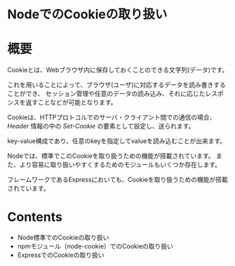 NodeでのCookieの取り扱い
==============================
# 概要
Cookieとは、Webブラウザ内に保存しておくことのできる文字列(データ)です。

これを用いることによって、ブラウザ(ユーザ)に対応するデータを読み書きすることができ、
セッション管理や任意のデータの読み込み、それに応じたレスポンスを返すことなどが可能となります。

Cookieは、HTTPプロトコルでのサーバ・クライアント間での通信の場合、_Header_ 情報の中の
_Set-Cookie_ の要素として設定し、送られます。

key-value構成であり、任意のkeyを指定してvalueを読み込むことが出来ます。


Nodeでは、標準でこのCookieを取り扱うための機能が搭載されています。
また、より容易に取り扱いやすくするためのモジュールもいくつか存在します。

フレームワークであるExpressにおいても、Cookieを取り扱うための機能が搭載されています。

# Contents
+ Node標準でのCookieの取り扱い
+ npmモジュール（node-cookie）でのCookieの取り扱い
+ ExpressでのCookieの取り扱い


